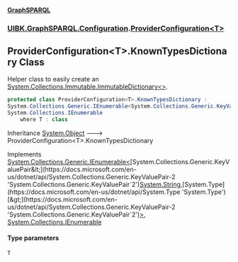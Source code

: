 #### [GraphSPARQL](./index.md 'index')
### [UIBK.GraphSPARQL.Configuration](./UIBK-GraphSPARQL-Configuration.md 'UIBK.GraphSPARQL.Configuration').[ProviderConfiguration&lt;T&gt;](./UIBK-GraphSPARQL-Configuration-ProviderConfiguration-T-.md 'UIBK.GraphSPARQL.Configuration.ProviderConfiguration&lt;T&gt;')
## ProviderConfiguration&lt;T&gt;.KnownTypesDictionary Class
Helper class to easily create an [System.Collections.Immutable.ImmutableDictionary&lt;&gt;](https://docs.microsoft.com/en-us/dotnet/api/System.Collections.Immutable.ImmutableDictionary-2 'System.Collections.Immutable.ImmutableDictionary`2').  
```csharp
protected class ProviderConfiguration<T>.KnownTypesDictionary :
System.Collections.Generic.IEnumerable<System.Collections.Generic.KeyValuePair<string, System.Type>>,
System.Collections.IEnumerable
    where T : class
```
Inheritance [System.Object](https://docs.microsoft.com/en-us/dotnet/api/System.Object 'System.Object') &#129106; ProviderConfiguration&lt;T&gt;.KnownTypesDictionary  

Implements [System.Collections.Generic.IEnumerable&lt;](https://docs.microsoft.com/en-us/dotnet/api/System.Collections.Generic.IEnumerable-1 'System.Collections.Generic.IEnumerable`1')[System.Collections.Generic.KeyValuePair&lt;](https://docs.microsoft.com/en-us/dotnet/api/System.Collections.Generic.KeyValuePair-2 'System.Collections.Generic.KeyValuePair`2')[System.String](https://docs.microsoft.com/en-us/dotnet/api/System.String 'System.String')[,](https://docs.microsoft.com/en-us/dotnet/api/System.Collections.Generic.KeyValuePair-2 'System.Collections.Generic.KeyValuePair`2')[System.Type](https://docs.microsoft.com/en-us/dotnet/api/System.Type 'System.Type')[&gt;](https://docs.microsoft.com/en-us/dotnet/api/System.Collections.Generic.KeyValuePair-2 'System.Collections.Generic.KeyValuePair`2')[&gt;](https://docs.microsoft.com/en-us/dotnet/api/System.Collections.Generic.IEnumerable-1 'System.Collections.Generic.IEnumerable`1'), [System.Collections.IEnumerable](https://docs.microsoft.com/en-us/dotnet/api/System.Collections.IEnumerable 'System.Collections.IEnumerable')  
#### Type parameters
<a name='UIBK-GraphSPARQL-Configuration-ProviderConfiguration-T--KnownTypesDictionary-T'></a>
`T`  
  
